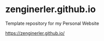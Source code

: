# zenginerler.github.io
Template repository for my Personal Website

https://zenginerler.github.io/
